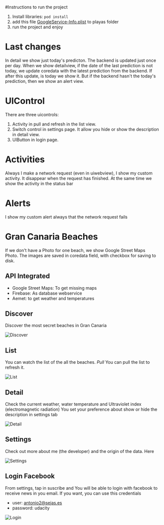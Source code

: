 #Instructions to run the project
1. Install libraries:
`pod install`
2. add this file [GoogleService-Info.plist](https://grancanariabeaches.baulen.com/GoogleService-Info.plist) to playas folder
3. run the project and enjoy

# Last changes
In detail we show just today's predicton.
The backend is updated just once per day. When we show detailview, if the date of the last prediction is not today, we update coredata with the latest prediction from the backend.
If after this update, is today we show it. But if the backend hasn't the today's prediction, then we show an alert view.




# UIControl
There are three uicontrols:

1. Activity in pull and refresh in the list view.
2. Switch control in settings page. It allow you hide or show the description in detail view.
3. UIButton in login page.

# Activities
Always I make a network request (even in uiwebview), I show my custom activity. It disappear when the request has finished.
At the same time we show the activity in the status bar

# Alerts
I show my custom alert always that the network request fails


# Gran Canaria Beaches
If we don't have a Photo for one beach, we show Google Street Maps Photo.
The images are saved in coredata field, with checkbox for saving to disk.

## API Integrated
- Google Street Maps: To get missing maps
- Firebase: As database webservice
- Aemet: to get weather and temperatures

## Discover
Discover the most secret beaches in Gran Canaria

![Discover](https://grancanariabeaches.baulen.com/repository/gran-canaria-beaches-map.jpg "Discover")

## List
You can watch the list of the all the beaches.
*Pull*
You can pull the list to refresh it.

![List](https://grancanariabeaches.baulen.com/repository/gran-canaria-beaches-list.jpg "List")

## Detail
Check the current weather, water temperature and Ultraviolet index (electromagnetic radiation)
You set your preference about show or hide the description in settings tab

![Detail](https://grancanariabeaches.baulen.com/repository/gran-canaria-beaches-detail.jpg "Detail")

## Settings
Check out more about me (the developer) and the origin of the data.
Here 

![Settings](https://grancanariabeaches.baulen.com/repository/gran-canaria-beaches-settings.jpg "Settings")

## Login Facebook
From settings, tap in suscribe and You will be able to login with facebook to receive news in you email.
If you want, you can use this credentials
- user: antonio2@sejas.es
- password: udacity

![Login](https://grancanariabeaches.baulen.com/repository/gran-canaria-beaches-login.jpg "Login")